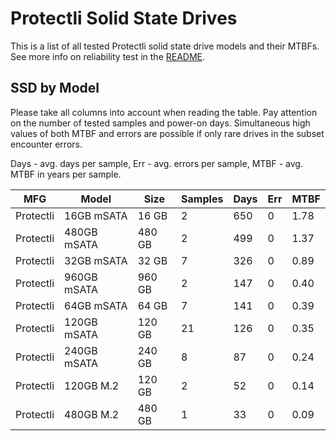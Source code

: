 Protectli Solid State Drives
============================

This is a list of all tested Protectli solid state drive models and their MTBFs. See
more info on reliability test in the [README](https://github.com/bsdhw/SMART).

SSD by Model
------------

Please take all columns into account when reading the table. Pay attention on the
number of tested samples and power-on days. Simultaneous high values of both MTBF
and errors are possible if only rare drives in the subset encounter errors.

Days - avg. days per sample,
Err  - avg. errors per sample,
MTBF - avg. MTBF in years per sample.

| MFG       | Model              | Size   | Samples | Days  | Err   | MTBF |
|-----------|--------------------|--------|---------|-------|-------|------|
| Protectli | 16GB mSATA         | 16 GB  | 2       | 650   | 0     | 1.78   |
| Protectli | 480GB mSATA        | 480 GB | 2       | 499   | 0     | 1.37   |
| Protectli | 32GB mSATA         | 32 GB  | 7       | 326   | 0     | 0.89   |
| Protectli | 960GB mSATA        | 960 GB | 2       | 147   | 0     | 0.40   |
| Protectli | 64GB mSATA         | 64 GB  | 7       | 141   | 0     | 0.39   |
| Protectli | 120GB mSATA        | 120 GB | 21      | 126   | 0     | 0.35   |
| Protectli | 240GB mSATA        | 240 GB | 8       | 87    | 0     | 0.24   |
| Protectli | 120GB M.2          | 120 GB | 2       | 52    | 0     | 0.14   |
| Protectli | 480GB M.2          | 480 GB | 1       | 33    | 0     | 0.09   |
